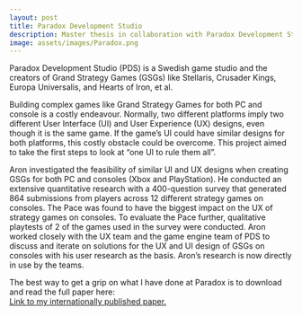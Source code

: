 ```yaml
---
layout: post
title: Paradox Development Studio
description: Master thesis in collaboration with Paradox Development Studio.
image: assets/images/Paradox.png
---
```

Paradox Development Studio (PDS) is a Swedish game studio and the creators of Grand Strategy Games (GSGs) like Stellaris, Crusader Kings, Europa Universalis, and Hearts of Iron, et al. 

Building complex games like Grand Strategy Games for both PC and console is a costly endeavour. Normally, two different platforms imply two different User Interface (UI) and User Experience (UX) designs, even though it is the same game. If the game’s UI could have similar designs for both platforms, this costly obstacle could be overcome. This project aimed to take the first steps to look at “one UI to rule them all”.

Aron investigated the feasibility of similar UI and UX designs when creating GSGs for both PC and consoles (Xbox and PlayStation). He conducted an extensive quantitative research with a 400-question survey that generated 864 submissions from players across 12 different strategy games on consoles. The Pace was found to have the biggest impact on the UX of strategy games on consoles. To evaluate the Pace further, qualitative playtests of 2 of the games used in the survey were conducted. Aron worked closely with the UX team and the game engine team of PDS to discuss and iterate on solutions for the UX and UI design of GSGs on consoles with his user research as the basis. Aron’s research is now directly in use by the teams. 

The best way to get a grip on what I have done at Paradox is to download and read the full paper here:
<br>
<a href="https://umu.diva-portal.org/smash/record.jsf?pid=diva2:1538474">Link to my internationally published paper.</a>